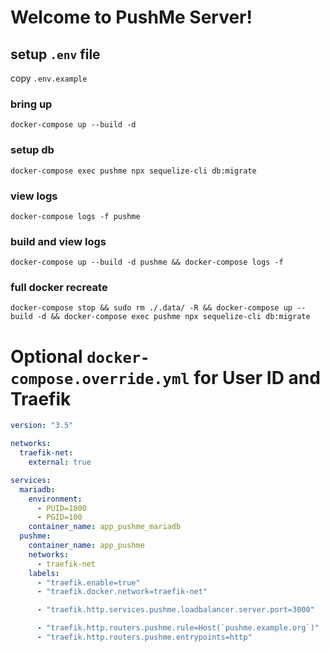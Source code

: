 Welcome to PushMe Server!
=================

## setup `.env` file
copy `.env.example`

### bring up
`docker-compose up --build -d`

### setup db
`docker-compose exec pushme npx sequelize-cli db:migrate`

### view logs
`docker-compose logs -f pushme`

### build and view logs
`docker-compose up --build -d pushme && docker-compose logs -f`


### full docker recreate
`docker-compose stop && sudo rm ./.data/ -R && docker-compose up --build -d && docker-compose exec pushme npx sequelize-cli db:migrate`

# Optional `docker-compose.override.yml` for User ID and Traefik
```yaml
version: "3.5"

networks:
  traefik-net:
    external: true

services:
  mariadb:
    environment:
      - PUID=1000
      - PGID=100
    container_name: app_pushme_mariadb
  pushme:
    container_name: app_pushme
    networks:
      - traefik-net
    labels:
      - "traefik.enable=true"
      - "traefik.docker.network=traefik-net"

      - "traefik.http.services.pushme.loadbalancer.server.port=3000"

      - "traefik.http.routers.pushme.rule=Host(`pushme.example.org`)"
      - "traefik.http.routers.pushme.entrypoints=http"
```